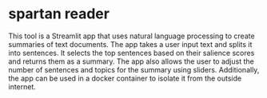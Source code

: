 # spartan reader
This tool is a Streamlit app that uses natural language processing to create summaries of text documents. The app takes a user input text and splits it into sentences. It selects the top sentences based on their salience scores and returns them as a summary. The app also allows the user to adjust the number of sentences and topics for the summary using sliders. Additionally, the app can be used in a docker container to isolate it from the outside internet. 
